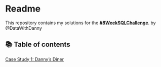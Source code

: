 # Readme

This repository contains my solutions for the [**#8WeekSQLChallenge**](https://8weeksqlchallenge.com/).
 by @DataWithDanny

## 📚 Table of contents

[Case Study 1: Danny’s Diner](https://www.notion.so/Case-Study-1-Danny-s-Diner-74bdc8751d634e9e95e26bd55d5eded0?pvs=21)